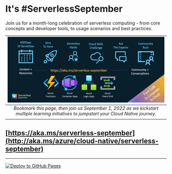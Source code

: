 <!--
Copyright (c) Microsoft Corporation.

Licensed under the Creative Commons Attribution 4.0 International (CC-BY-4.0) license.
-->

# It's #ServerlessSeptember

Join us for a month-long celebration of serverless computing - from core concepts and developer tools, to usage scenarios and best practices.

| ![Welcome to Serverless September](./website/static/img/banners/post-kickoff.png)|
|:---:|
|_Bookmark this page, then join us September 1, 2022 as we kickstart multiple learning initiatives to jumpstart your Cloud Native journey._| 
||

## [https://aka.ms/serverless-september](http://aka.ms/azure/cloud-native/serverless-september)

---

[![Deploy to GitHub Pages](https://github.com/Azure/Cloud-Native/actions/workflows/deploy-ghpages.yml/badge.svg)](https://github.com/Azure/Cloud-Native/actions/workflows/deploy-ghpages.yml)

<!--
<picture>
  <source media="(prefers-color-scheme: dark)" srcset="./assets/Serverless-September_Dark.png">
  <source media="(prefers-color-scheme: light)" srcset="./assets/Serverless-September_Light.png">
  <img alt="Serverless September" src="./assets/Serverless-September_Light.png">
</picture>
-->
